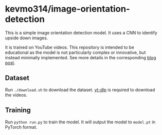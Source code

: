 # kevmo314/image-orientation-detection

This is a simple image orientation detection model. It uses a CNN to identify upside down images.

It is trained on YouTube videos. This repository is intended to be educational as the model is not particularly complex or innovative, but instead minimally implemented. See more details in the corresponding [blog post](https://blog.kevmo314.com/image-orientation-detection.html).

## Dataset

Run `./download.sh` to download the dataset. [yt-dlp](https://github.com/yt-dlp/yt-dlp) is required to download the videos.

## Training

Run `python run.py` to train the model. It will output the model to `model.pt` in PyTorch format.